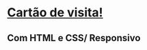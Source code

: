 # <a href="https://papaya-paletas-c4a0ab.netlify.app/">Cartão de visita!</a>
 ## Com HTML e CSS/ Responsivo

  
